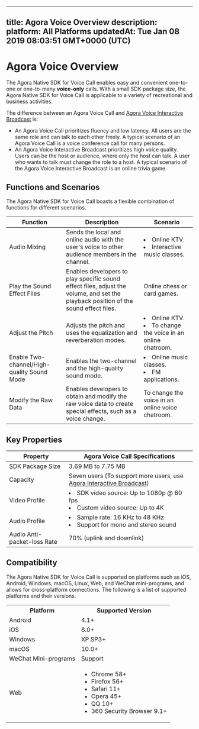 
---
title: Agora Voice Overview
description: 
platform: All Platforms
updatedAt: Tue Jan 08 2019 08:03:51 GMT+0000 (UTC)
---
# Agora Voice Overview
The Agora Native SDK for Voice Call enables easy and convenient one-to-one or one-to-many **voice-only** calls. With a small SDK package size, the Agora Native SDK for Voice Call is applicable to a variety of recreational and business activities.

The difference between an Agora Voice Call and [Agora Voice Interactive Broadcast](https://docs.agora.io/en/Interactive%20Broadcast/product_live?platform=All%20Platforms) is: 
* An Agora Voice Call prioritizes fluency and low latency. All users are the same role and can talk to each other freely. A typical scenario of an Agora Voice Call is a voice conference call for many persons.
* An Agora Voice Interactive Broadcast prioritizes high voice quality. Users can be the host or audience, where only the host can talk. A user who wants to talk must change the role to a host. A typical scenario of the Agora Voice Interactive Broadcast is an online trivia game.

## Functions and Scenarios

The Agora Native SDK for Voice Call boasts a flexible combination of functions for different scenarios.

| Function                              | Description                                                  | Scenario                                                     |
| ----------------- | ------------------------------------------------------------ | --------------------------------------- |
| Audio Mixing                          | Sends the local and online audio with the user's voice to other audience members in the channel. | <li>Online KTV. <li>Interactive music classes.    |
| Play the Sound Effect Files          | Enables developers to play specific sound effect files, adjust the volume, and set the playback position of the sound effect files.        | Online chess or card games.                                |
| Adjust the Pitch     | Adjusts the pitch and uses the equalization and reverberation modes.                    | <li>Online KTV.<li>To change the voice in an online chatroom.        |
| Enable Two-channel/High-quality Sound Mode | Enables the two-channel and the high-quality sound mode.                               | <li>Online music classes.<li> FM applications.        |
| Modify the Raw Data                    | Enables developers to obtain and modify the raw voice data to create special effects, such as a voice change. | To change the voice in an online voice chatroom. |

## Key Properties

| Property                                          | Agora Voice Call Specifications                          |
| ------------ | ------------------------------------------------------------ |
| SDK Package Size                                  | 3.69 MB to 7.75 MB                                              |
| Capacity     | Seven users (To support more users, use [Agora Interactive Broadcast](https://docs.agora.io/en/Interactive%20Broadcast/product_live?platform=All%20Platforms)) |
| Video Profile                                     | <li>SDK video source: Up to 1080p @ 60 fps<li>Custom video source: Up to 4K |
| Audio Profile                                     | <li>Sample rate: 16 KHz to 48 KHz<li>Support for mono and stereo sound |
| Audio Anti-packet-loss Rate                       | 70% (uplink and downlink)                               |

## Compatibility

The Agora Native SDK for Voice Call is supported on platforms such as iOS, Android, Windows, macOS, Linux, Web, and WeChat mini-programs, and allows for cross-platform connections. The following is a list of supported platforms and their versions.

<table>
  <tr>
    <th>Platform</th>
    <th>Supported Version</th>
  </tr>
  <tr>
    <td>Android</td>
    <td>4.1+</td>
  </tr>
  <tr>
    <td>iOS</td>
    <td>8.0+</td>
  </tr>
	  <tr>
    <td>Windows</td>
    <td>XP SP3+</td>
  </tr>
  <tr>
    <td>macOS</td>
    <td>10.0+</td>
  </tr>
  <tr>
    <td>WeChat Mini-programs</td>
    <td>Support</td>
  </tr>
  <tr>
    <td>Web</td>
		<td><ul><li>Chrome 58+</li>
			<li>Firefox 56+</li>
			<li>Safari 11+</li>
			<li>Opera 45+</li>
			<li>QQ 10+</li>
            <li>360 Security Browser 9.1+</li></ul></td>
  </tr>
</table>
